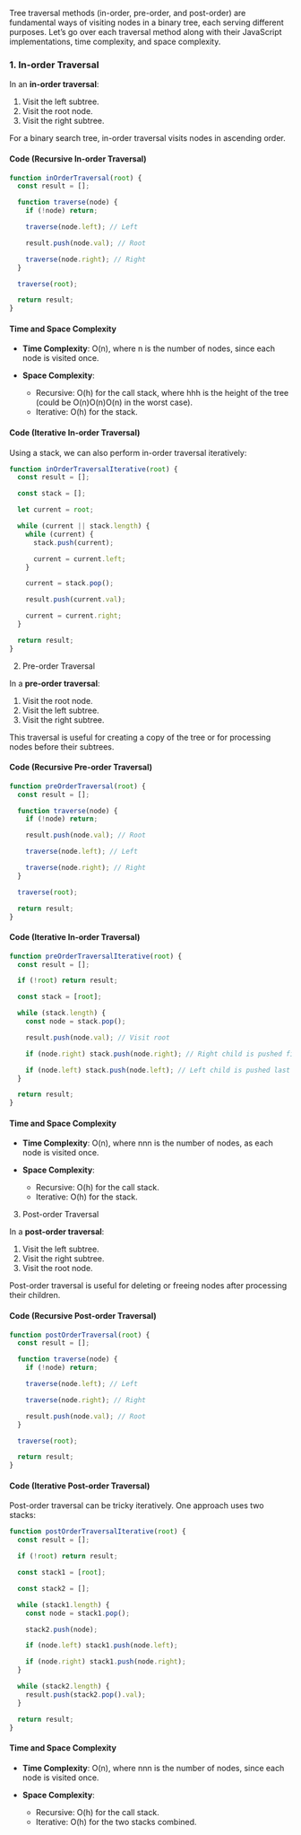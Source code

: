Tree traversal methods (in-order, pre-order, and post-order) are fundamental ways of visiting nodes in a binary tree, each serving different purposes. Let’s go over each traversal method along with their JavaScript implementations, time complexity, and space complexity.

### 1. In-order Traversal

In an **in-order traversal**:

1.  Visit the left subtree.
2.  Visit the root node.
3.  Visit the right subtree.

For a binary search tree, in-order traversal visits nodes in ascending order.

#### Code (Recursive In-order Traversal)

```javascript
function inOrderTraversal(root) {
  const result = [];

  function traverse(node) {
    if (!node) return;

    traverse(node.left); // Left

    result.push(node.val); // Root

    traverse(node.right); // Right
  }

  traverse(root);

  return result;
}
```

#### Time and Space Complexity

- **Time Complexity**: O(n), where n is the number of nodes, since each node is visited once.
- **Space Complexity**:

  - Recursive: O(h) for the call stack, where hhh is the height of the tree (could be O(n)O(n)O(n) in the worst case).
  - Iterative: O(h) for the stack.

#### Code (Iterative In-order Traversal)

Using a stack, we can also perform in-order traversal iteratively:

```javascript
function inOrderTraversalIterative(root) {
  const result = [];

  const stack = [];

  let current = root;

  while (current || stack.length) {
    while (current) {
      stack.push(current);

      current = current.left;
    }

    current = stack.pop();

    result.push(current.val);

    current = current.right;
  }

  return result;
}
```

2. Pre-order Traversal

In a **pre-order traversal**:

1.  Visit the root node.
2.  Visit the left subtree.
3.  Visit the right subtree.

This traversal is useful for creating a copy of the tree or for processing nodes before their subtrees.

#### Code (Recursive Pre-order Traversal)

```javascript
function preOrderTraversal(root) {
  const result = [];

  function traverse(node) {
    if (!node) return;

    result.push(node.val); // Root

    traverse(node.left); // Left

    traverse(node.right); // Right
  }

  traverse(root);

  return result;
}
```

#### Code (Iterative In-order Traversal)

```javascript
function preOrderTraversalIterative(root) {
  const result = [];

  if (!root) return result;

  const stack = [root];

  while (stack.length) {
    const node = stack.pop();

    result.push(node.val); // Visit root

    if (node.right) stack.push(node.right); // Right child is pushed first

    if (node.left) stack.push(node.left); // Left child is pushed last
  }

  return result;
}
```

#### Time and Space Complexity

- **Time Complexity**: O(n), where nnn is the number of nodes, as each node is visited once.
- **Space Complexity**:

  - Recursive: O(h) for the call stack.
  - Iterative: O(h) for the stack.

3. Post-order Traversal

In a **post-order traversal**:

1.  Visit the left subtree.
2.  Visit the right subtree.
3.  Visit the root node.

Post-order traversal is useful for deleting or freeing nodes after processing their children.

#### Code (Recursive Post-order Traversal)

```javascript
function postOrderTraversal(root) {
  const result = [];

  function traverse(node) {
    if (!node) return;

    traverse(node.left); // Left

    traverse(node.right); // Right

    result.push(node.val); // Root
  }

  traverse(root);

  return result;
}
```

#### Code (Iterative Post-order Traversal)

Post-order traversal can be tricky iteratively. One approach uses two stacks:

```javascript
function postOrderTraversalIterative(root) {
  const result = [];

  if (!root) return result;

  const stack1 = [root];

  const stack2 = [];

  while (stack1.length) {
    const node = stack1.pop();

    stack2.push(node);

    if (node.left) stack1.push(node.left);

    if (node.right) stack1.push(node.right);
  }

  while (stack2.length) {
    result.push(stack2.pop().val);
  }

  return result;
}
```

#### Time and Space Complexity

- **Time Complexity**: O(n), where nnn is the number of nodes, since each node is visited once.
- **Space Complexity**:

  - Recursive: O(h) for the call stack.
  - Iterative: O(h) for the two stacks combined.
